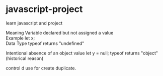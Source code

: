 # javascript-project
learn javascript and project

<!-- Feature	Undefined	Null -->
Meaning	Variable declared but not assigned a value	
Example	let x;	
Data Type	typeof returns "undefined"	


<!-- null  -->
Intentional absence of an object value
let y = null;
typeof returns "object" (historical reason)

control d use for create duplicate.
